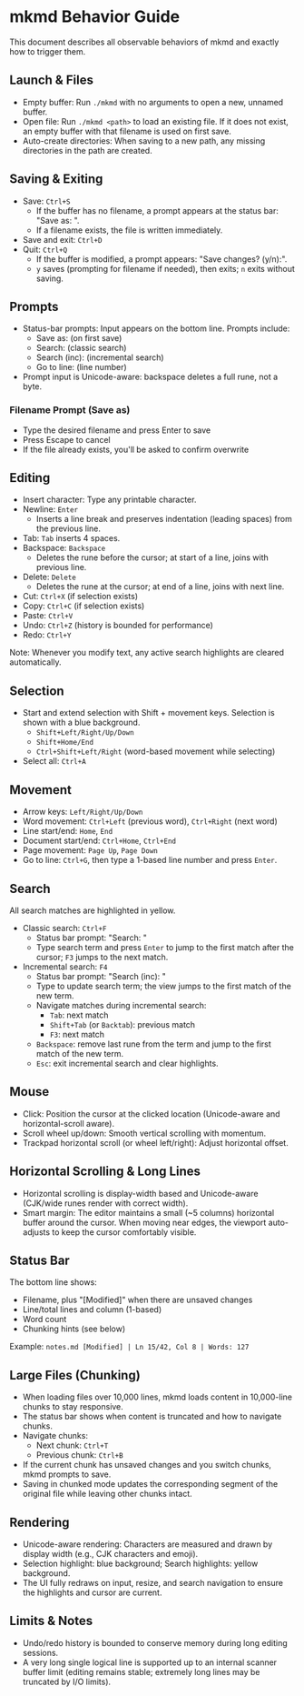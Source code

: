 # mkmd Behavior Guide

This document describes all observable behaviors of mkmd and exactly how to trigger them.

## Launch & Files

- Empty buffer: Run `./mkmd` with no arguments to open a new, unnamed buffer.
- Open file: Run `./mkmd <path>` to load an existing file. If it does not exist, an empty buffer with that filename is used on first save.
- Auto-create directories: When saving to a new path, any missing directories in the path are created.

## Saving & Exiting

- Save: `Ctrl+S`
  - If the buffer has no filename, a prompt appears at the status bar: "Save as: ".
  - If a filename exists, the file is written immediately.
- Save and exit: `Ctrl+D`
- Quit: `Ctrl+Q`
  - If the buffer is modified, a prompt appears: "Save changes? (y/n):".
  - `y` saves (prompting for filename if needed), then exits; `n` exits without saving.

## Prompts

- Status-bar prompts: Input appears on the bottom line. Prompts include:
  - Save as: (on first save)
  - Search: (classic search)
  - Search (inc): (incremental search)
  - Go to line: (line number)
- Prompt input is Unicode-aware: backspace deletes a full rune, not a byte.

### Filename Prompt (Save as)

- Type the desired filename and press Enter to save
- Press Escape to cancel
- If the file already exists, you'll be asked to confirm overwrite

## Editing

- Insert character: Type any printable character.
- Newline: `Enter`
  - Inserts a line break and preserves indentation (leading spaces) from the previous line.
- Tab: `Tab` inserts 4 spaces.
- Backspace: `Backspace`
  - Deletes the rune before the cursor; at start of a line, joins with previous line.
- Delete: `Delete`
  - Deletes the rune at the cursor; at end of a line, joins with next line.
- Cut: `Ctrl+X` (if selection exists)
- Copy: `Ctrl+C` (if selection exists)
- Paste: `Ctrl+V`
- Undo: `Ctrl+Z` (history is bounded for performance)
- Redo: `Ctrl+Y`

Note: Whenever you modify text, any active search highlights are cleared automatically.

## Selection

- Start and extend selection with Shift + movement keys. Selection is shown with a blue background.
  - `Shift+Left/Right/Up/Down`
  - `Shift+Home/End`
  - `Ctrl+Shift+Left/Right` (word-based movement while selecting)
- Select all: `Ctrl+A`

## Movement

- Arrow keys: `Left/Right/Up/Down`
- Word movement: `Ctrl+Left` (previous word), `Ctrl+Right` (next word)
- Line start/end: `Home`, `End`
- Document start/end: `Ctrl+Home`, `Ctrl+End`
- Page movement: `Page Up`, `Page Down`
- Go to line: `Ctrl+G`, then type a 1-based line number and press `Enter`.

## Search

All search matches are highlighted in yellow.

- Classic search: `Ctrl+F`
  - Status bar prompt: "Search: "
  - Type search term and press `Enter` to jump to the first match after the cursor; `F3` jumps to the next match.
- Incremental search: `F4`
  - Status bar prompt: "Search (inc): "
  - Type to update search term; the view jumps to the first match of the new term.
  - Navigate matches during incremental search:
    - `Tab`: next match
    - `Shift+Tab` (or `Backtab`): previous match
    - `F3`: next match
  - `Backspace`: remove last rune from the term and jump to the first match of the new term.
  - `Esc`: exit incremental search and clear highlights.

## Mouse

- Click: Position the cursor at the clicked location (Unicode-aware and horizontal-scroll aware).
- Scroll wheel up/down: Smooth vertical scrolling with momentum.
- Trackpad horizontal scroll (or wheel left/right): Adjust horizontal offset.

## Horizontal Scrolling & Long Lines

- Horizontal scrolling is display-width based and Unicode-aware (CJK/wide runes render with correct width).
- Smart margin: The editor maintains a small (~5 columns) horizontal buffer around the cursor. When moving near edges, the viewport auto-adjusts to keep the cursor comfortably visible.

## Status Bar

The bottom line shows:

- Filename, plus "[Modified]" when there are unsaved changes
- Line/total lines and column (1-based)
- Word count
- Chunking hints (see below)

Example: `notes.md [Modified] | Ln 15/42, Col 8 | Words: 127`

## Large Files (Chunking)

- When loading files over 10,000 lines, mkmd loads content in 10,000-line chunks to stay responsive.
- The status bar shows when content is truncated and how to navigate chunks.
- Navigate chunks:
  - Next chunk: `Ctrl+T`
  - Previous chunk: `Ctrl+B`
- If the current chunk has unsaved changes and you switch chunks, mkmd prompts to save.
- Saving in chunked mode updates the corresponding segment of the original file while leaving other chunks intact.


## Rendering

- Unicode-aware rendering: Characters are measured and drawn by display width (e.g., CJK characters and emoji).
- Selection highlight: blue background; Search highlights: yellow background.
- The UI fully redraws on input, resize, and search navigation to ensure the highlights and cursor are current.

## Limits & Notes

- Undo/redo history is bounded to conserve memory during long editing sessions.
- A very long single logical line is supported up to an internal scanner buffer limit (editing remains stable; extremely long lines may be truncated by I/O limits).


